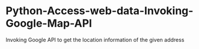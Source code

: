# Python-Access-web-data-Invoking-Google-Map-API
Invoking Google API to get the location information of the given address 
